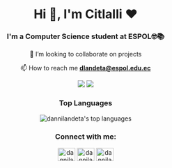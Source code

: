 <div align="center">



 
 <h1 align="center">Hi 👋, I'm Citlalli ❤️ </h1>
  
 ### I'm a Computer Science student at ESPOL🤓📚 
  
  
   👯 I’m looking to collaborate on projects
  
   📫 How to reach me **dlandeta@espol.edu.ec**
  
   <!--😄 Pronouns: she/her
  
   ⚡ Fun fact: I love pigs ❤️-->

  
 <div align="center">
 
 ![](https://komarev.com/ghpvc/?username=dannilandeta)  ![](https://img.shields.io/github/stars/dannilandeta?style=social)  
 
</div>
  
 ### Top Languages
  ![dannilandeta's top languages](https://github-readme-stats.vercel.app/api/top-langs/?username=dannilandeta&show_icons=true&theme=dracula)


 
<h3 align="center">Connect with me:</h3>
<p align="center">
<a href="https://twitter.com/dannilandeta" target="pink"><img align="center" src="https://cdn.jsdelivr.net/npm/simple-icons@3.0.1/icons/twitter.svg" alt="dannilandeta" height="30" width="40" /></a>
<a href="https://linkedin.com/in/dannilandeta" target="pink"><img align="center" src="https://cdn.jsdelivr.net/npm/simple-icons@3.0.1/icons/linkedin.svg" alt="dannilandeta" height="30" width="40" /></a>
<a href="https://instagram.com/dannilandeta" target="pink"><img align="center" src="https://cdn.jsdelivr.net/npm/simple-icons@3.0.1/icons/instagram.svg" alt="dannilandeta" height="30" width="40" /></a>
</p>

<!--
**dannilandeta/dannilandeta** is a ✨ _special_ ✨ repository because its `README.md` (this file) appears on your GitHub profile.

Here are some ideas to get you started:

- 🔭 I’m currently working on ...
- 🌱 I’m currently learning ...
- 👯 I’m looking to collaborate on ...
- 🤔 I’m looking for help with ...
- 💬 Ask me about ...
- 📫 How to reach me: ...
- 😄 Pronouns: ...
- ⚡ Fun fact: ...
-->

